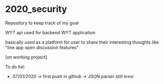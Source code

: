 # 2020_security
Repository to keep track of my goal

WYT api used for backend WYT application

basically used as a platform for user to share their interesting thoughts like "line app open discussion features" 

[on working project]

To do list:
  - 07/01/2020 
      -> first push in github
      -> JSON parser still error
